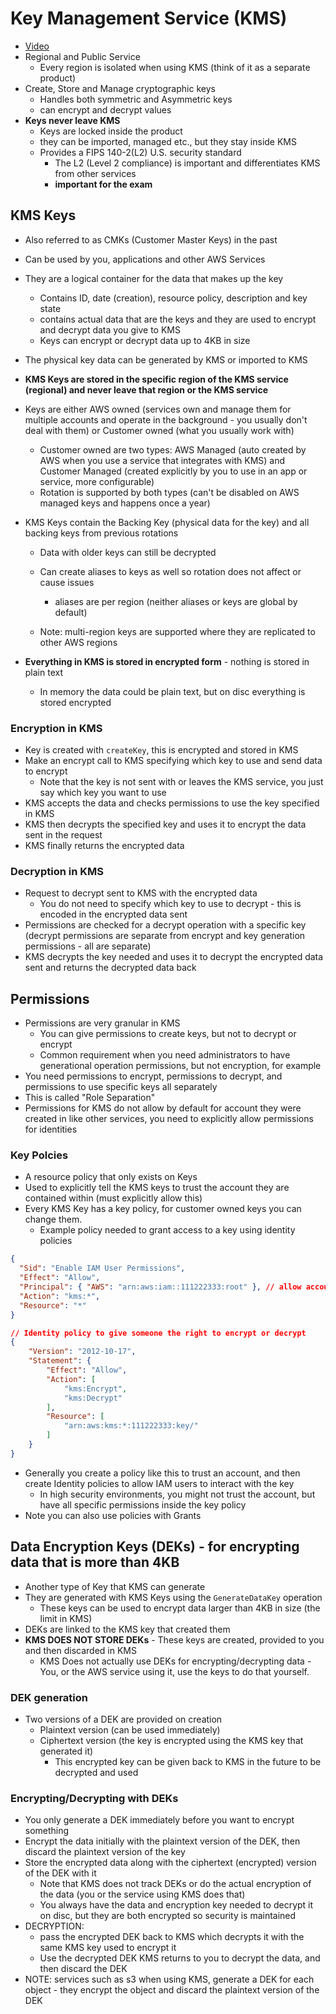 # Key Management Service (KMS)

- [Video](https://learn.cantrill.io/courses/1101194/lectures/25997309)
- Regional and Public Service
  - Every region is isolated when using KMS (think of it as a separate product)
- Create, Store and Manage cryptographic keys
  - Handles both symmetric and Asymmetric keys
  - can encrypt and decrypt values
- **Keys never leave KMS**
  - Keys are locked inside the product
  - they can be imported, managed etc., but they stay inside KMS
  - Provides a FIPS 140-2(L2) U.S. security standard
    - The L2 (Level 2 compliance) is important and differentiates KMS from other services
    - **important for the exam**

## KMS Keys

- Also referred to as CMKs (Customer Master Keys) in the past
- Can be used by you, applications and other AWS Services
- They are a logical container for the data that makes up the key
  - Contains ID, date (creation), resource policy, description and key state
  - contains actual data that are the keys and they are used to encrypt and decrypt data you give to KMS
  - Keys can encrypt or decrypt data up to 4KB in size
- The physical key data can be generated by KMS or imported to KMS
- **KMS Keys are stored in the specific region of the KMS service (regional) and never leave that region or the KMS service**
- Keys are either AWS owned (services own and manage them for multiple accounts and operate in the background - you usually don't deal with them) or Customer owned (what you usually work with)
  - Customer owned are two types: AWS Managed (auto created by AWS when you use a service that integrates with KMS) and Customer Managed (created explicitly by you to use in an app or service, more configurable)
  - Rotation is supported by both types (can't be disabled on AWS managed keys and happens once a year)
- KMS Keys contain the Backing Key (physical data for the key) and all backing keys from previous rotations

  - Data with older keys can still be decrypted
  - Can create aliases to keys as well so rotation does not affect or cause issues

    - aliases are per region (neither aliases or keys are global by default)

  - Note: multi-region keys are supported where they are replicated to other AWS regions

- **Everything in KMS is stored in encrypted form** - nothing is stored in plain text
  - In memory the data could be plain text, but on disc everything is stored encrypted

### Encryption in KMS

- Key is created with `createKey`, this is encrypted and stored in KMS
- Make an encrypt call to KMS specifying which key to use and send data to encrypt
  - Note that the key is not sent with or leaves the KMS service, you just say which key you want to use
- KMS accepts the data and checks permissions to use the key specified in KMS
- KMS then decrypts the specified key and uses it to encrypt the data sent in the request
- KMS finally returns the encrypted data

### Decryption in KMS

- Request to decrypt sent to KMS with the encrypted data
  - You do not need to specify which key to use to decrypt - this is encoded in the encrypted data sent
- Permissions are checked for a decrypt operation with a specific key (decrypt permissions are separate from encrypt and key generation permissions - all are separate)
- KMS decrypts the key needed and uses it to decrypt the encrypted data sent and returns the decrypted data back

## Permissions

- Permissions are very granular in KMS
  - You can give permissions to create keys, but not to decrypt or encrypt
  - Common requirement when you need administrators to have generational operation permissions, but not encryption, for example
- You need permissions to encrypt, permissions to decrypt, and permissions to use specific keys all separately
- This is called "Role Separation"
- Permissions for KMS do not allow by default for account they were created in like other services, you need to explicitly allow permissions for identities

### Key Polcies

- A resource policy that only exists on Keys
- Used to explicitly tell the KMS keys to trust the account they are contained within (must explicitly allow this)
- Every KMS Key has a key policy, for customer owned keys you can change them.
  - Example policy needed to grant access to a key using identity policies

```json
{
  "Sid": "Enable IAM User Permissions",
  "Effect": "Allow",
  "Principal": { "AWS": "arn:aws:iam::111222333:root" }, // allow account 11122233 to manage the key
  "Action": "kms:*",
  "Resource": "*"
}

// Identity policy to give someone the right to encrypt or decrypt
{
    "Version": "2012-10-17",
    "Statement": {
        "Effect": "Allow",
        "Action": [
            "kms:Encrypt",
            "kms:Decrypt"
        ],
        "Resource": [
            "arn:aws:kms:*:111222333:key/"
        ]
    }
}

```

- Generally you create a policy like this to trust an account, and then create Identity policies to allow IAM users to interact with the key
  - In high security environments, you might not trust the account, but have all specific permissions inside the key policy
- Note you can also use policies with Grants

## Data Encryption Keys (DEKs) - for encrypting data that is more than 4KB

- Another type of Key that KMS can generate
- They are generated with KMS Keys using the `GenerateDataKey` operation
  - These keys can be used to encrypt data larger than 4KB in size (the limit in KMS)
- DEKs are linked to the KMS key that created them
- **KMS DOES NOT STORE DEKs** - These keys are created, provided to you and then discarded in KMS
  - KMS Does not actually use DEKs for encrypting/decrypting data - You, or the AWS service using it, use the keys to do that yourself.

### DEK generation

- Two versions of a DEK are provided on creation
  - Plaintext version (can be used immediately)
  - Ciphertext version (the key is encrypted using the KMS key that generated it)
    - This encrypted key can be given back to KMS in the future to be decrypted and used

### Encrypting/Decrypting with DEKs

- You only generate a DEK immediately before you want to encrypt something
- Encrypt the data initially with the plaintext version of the DEK, then discard the plaintext version of the key
- Store the encrypted data along with the ciphertext (encrypted) version of the DEK with it
  - Note that KMS does not track DEKs or do the actual encryption of the data (you or the service using KMS does that)
  - You always have the data and encryption key needed to decrypt it on disc, but they are both encrypted so security is maintained
- DECRYPTION:
  - pass the encrypted DEK back to KMS which decrypts it with the same KMS key used to encrypt it
  - Use the decrypted DEK KMS returns to you to decrypt the data, and then discard the DEK
- NOTE: services such as s3 when using KMS, generate a DEK for each object - they encrypt the object and discard the plaintext version of the DEK
